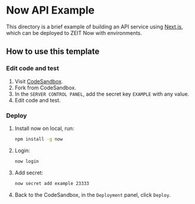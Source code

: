 # Now API Example

This directory is a brief example of building an API service using [Next.js](https://nextjs.org), which can be deployed to ZEIT Now with environments.

## How to use this template

### Edit code and test

1. Visit [CodeSandbox](https://codesandbox.io/s/github/crzidea/now-api-example).
2. Fork from CodeSandbox.
3. In the `SERVER CONTROL PANEL`, add the secret key `EXAMPLE` with any value.
4. Edit code and test.

### Deploy

1. Install now on local, run:
   ```sh
   npm install -g now
   ```
2. Login:
   ```sh
   now login
   ```
3. Add secret:
   ```sh
   now secret add example 23333
   ```
4. Back to the CodeSandbox, in the `Deployment` panel, click `Deploy`.
